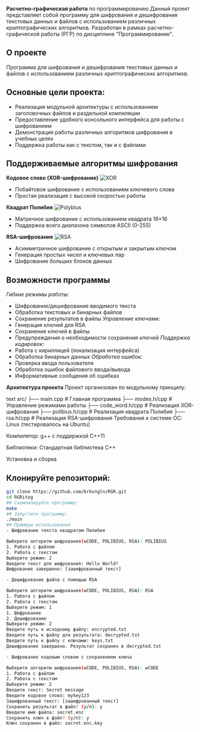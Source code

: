 **Расчетно-графическая работа** по программированию
Данный проект представляет собой программу для шифрования и дешифрования текстовых данных и файлов с использованием различных криптографических алгоритмов. Разработан в рамках расчетно-графической работы (РГР) по дисциплине "Программирование".
## О проекте
Программа для шифрования и дешифрования текстовых данных и файлов с использованием различных криптографических алгоритмов.

## Основные цели проекта:
- Реализация модульной архитектуры с использованием заголовочных файлов и раздельной компиляции
- Предоставление удобного консольного интерфейса для работы с шифрованием
- Демонстрация работы различных алгоритмов шифрования в учебных целях
- Поддержка работы как с текстом, так и с файлами

## Поддерживаемые алгоритмы шифрования
**Кодовое слово (XOR-шифрование)**
![XOR](https://img.shields.io/badge/XOR-шифрование-ff69b4)
- Побайтовое шифрование с использованием ключевого слова
- Простая реализация с высокой скоростью работы

**Квадрат Полибия**
![Polybius](https://img.shields.io/badge/Квадрат_Полибия-16x16-blueviolet)
- Матричное шифрование с использованием квадрата 16×16
- Поддержка всего диапазона символов ASCII (0-255)

**RSA-шифрование**
![RSA](https://img.shields.io/badge/RSA-Асимметричное-orange)
- Асимметричное шифрование с открытым и закрытым ключом
- Генерация простых чисел и ключевых пар
- Шифрование больших блоков данных

## Возможности программы
*Гибкие режимы работы*:
- Шифрование/дешифрование вводимого текста
- Обработка текстовых и бинарных файлов
- Сохранение результатов в файлы
*Управление ключами:*
- Генерация ключей для RSA
- Сохранение ключей в файлы
- Предупреждения о необходимости сохранения ключей
*Поддержка кодировок:*
- Работа с кириллицей (локализация интерфейса)
- Обработка бинарных данных
*Обработка ошибок:*
- Проверка ввода пользователя
- Обработка ошибок файлового ввода/вывода
- Информативные сообщения об ошибках

**Архитектура проекта**
Проект организован по модульному принципу:

text
src/
├── main.cpp            # Главная программа
├── modes.h/cpp         # Управление режимами работы
├── code_word.h/cpp     # Реализация XOR-шифрования
├── polibius.h/cpp      # Реализация квадрата Полибия
├── rsa.h/cpp           # Реализация RSA-шифрования
Требования к системе
ОС: Linux (тестировалось на Ubuntu)

Компилятор: g++ с поддержкой C++11

Библиотеки: Стандартная библиотека C++

Установка и сборка
## Клонируйте репозиторий:
```bash
git clone https://github.com/brkvngln/RGR.git
cd RGRitog
## Скомпилируйте программу:
make
## Запустите программу:
./main
## Примеры использования
- Шифрование текста квадратом Полибия

Выберите алгоритм шифрования(wCODE, POLIBIUS, RSA): POLIBIUS
1. Работа с файлом
2. Работа с текстом
Выберите режим: 2
Введите текст для шифрования: Hello World!
Шифрование завершено: [зашифрованный текст]

- Дешифрование файла с помощью RSA

Выберите алгоритм шифрования(wCODE, POLIBIUS, RSA): RSA
1. Работа с файлом
2. Работа с текстом
Выберите режим: 1
1. Шифрование
2. Дешифрование
Выберите режим: 2
Введите путь к исходному файлу: encrypted.txt
Введите путь к файлу для результата: decrypted.txt
Введите путь к файлу с ключами: keys.txt
Дешифрование завершено. Результат сохранен в decrypted.txt

- Шифрование кодовым словом с сохранением ключа

Выберите алгоритм шифрования(wCODE, POLIBIUS, RSA): wCODE
1. Работа с файлом
2. Работа с текстом
Выберите режим: 2
Введите текст: Secret message
Введите кодовое слово: mykey123
Зашифрованный текст: [зашифрованный текст]
Сохранить результат в файл? (y/n): y
Введите имя файла: secret.enc
Сохранить ключ в файл? (y/n): y
Ключ сохранен в файл: secret.enc.key
